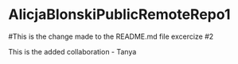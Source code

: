 # AlicjaBlonskiPublicRemoteRepo1

 
#This is the change made to the README.md file excercize #2

This is the added collaboration - Tanya
